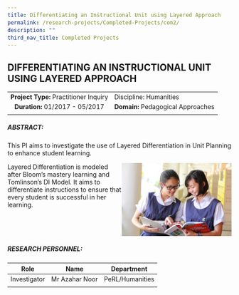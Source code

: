 ```yaml
---
title: Differentiating an Instructional Unit using Layered Approach
permalink: /research-projects/Completed-Projects/com2/
description: ""
third_nav_title: Completed Projects
---
```

## DIFFERENTIATING AN INSTRUCTIONAL UNIT USING LAYERED APPROACH

|   |   |
|:-:|---|
| **Project Type:** Practitioner Inquiry  | Discipline: Humanities  |
| **Duration:** 01/2017 - 05/2017  | **Domain:** Pedagogical Approaches  |
|   |   |

##### ABSTRACT:

This PI aims to investigate the use of Layered Differentiation in Unit Planning to enhance student learning.

<img src="/images/IMG_9846.jpg" style="width:49%" align=right>

Layered Differentiation is modeled after Bloom’s mastery learning and Tomlinson’s DI Model. It aims to differentiate instructions to ensure that every student is successful in her learning.
<br clear=right>

##### RESEARCH PERSONNEL:

|  Role | Name  | Department  |
|:-:|---|---|
| Investigator  | Mr Azahar Noor  | PeRL/Humanities  |
|   |   |   |
